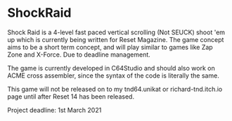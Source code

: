 # ShockRaid
Shock Raid is a 4-level fast paced vertical scrolling (Not SEUCK) shoot 'em up which is currently being written for Reset Magazine. The game concept aims to be a short term concept, and will play similar to games like Zap Zone and X-Force. Due to deadline management. 

The game is currently developed in C64Studio and should also work on ACME cross assembler, since the syntax of the code is literally the same.

This game will not be released on to my tnd64.unikat or richard-tnd.itch.io page until after Reset 14 has been released.

Project deadline: 1st March 2021


